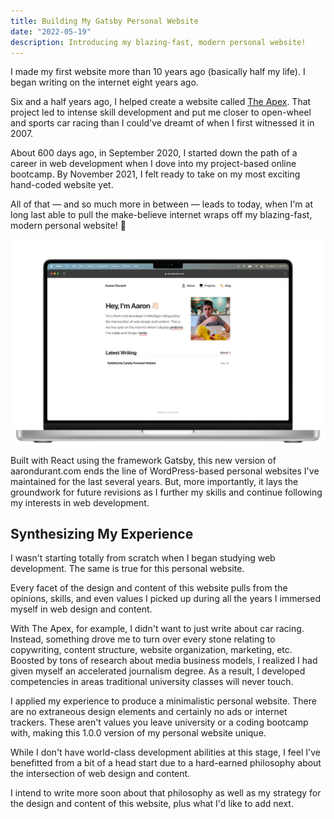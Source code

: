 ```yaml
---
title: Building My Gatsby Personal Website
date: "2022-05-19"
description: Introducing my blazing-fast, modern personal website!
---
```


I made my first website more than 10 years ago (basically half my life). I began writing on the internet eight years ago.

Six and a half years ago, I helped create a website called [The Apex](https://www.theapex.racing/). That project led to intense skill development and put me closer to open-wheel and sports car racing than I could've dreamt of when I first witnessed it in 2007.

About 600 days ago, in September 2020, I started down the path of a career in web development when I dove into my project-based online bootcamp. By November 2021, I felt ready to take on my most exciting hand-coded website yet.

All of that — and so much more in between — leads to today, when I'm at long last able to pull the make-believe internet wraps off my blazing-fast, modern personal website! 🎉

![Aaron Durant's new Gatsby personal website](./Aaron-Durant-personal-website.jpg "Aaron Durant's personal website")

Built with React using the framework Gatsby, this new version of aarondurant.com ends the line of WordPress-based personal websites I've maintained for the last several years. But, more importantly, it lays the groundwork for future revisions as I further my skills and continue following my interests in web development.

## Synthesizing My Experience

I wasn't starting totally from scratch when I began studying web development. The same is true for this personal website.

Every facet of the design and content of this website pulls from the opinions, skills, and even values I picked up during all the years I immersed myself in web design and content.

With The Apex, for example, I didn't want to just write about car racing. Instead, something drove me to turn over every stone relating to copywriting, content structure, website organization, marketing, etc. Boosted by tons of research about media business models, I realized I had given myself an accelerated journalism degree. As a result, I developed competencies in areas traditional university classes will never touch.

I applied my experience to produce a minimalistic personal website. There are no extraneous design elements and certainly no ads or internet trackers. These aren't values you leave university or a coding bootcamp with, making this 1.0.0 version of my personal website unique.

While I don't have world-class development abilities at this stage, I feel I've benefitted from a bit of a head start due to a hard-earned philosophy about the intersection of web design and content.

I intend to write more soon about that philosophy as well as my strategy for the design and content of this website, plus what I'd like to add next.
